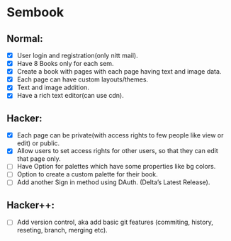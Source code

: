 # Sembook

## Normal:
- [x] User login and registration(only nitt mail).
- [x] Have 8 Books only for each sem.
- [x] Create a book with pages with each page having text and image data.
- [x] Each page can have custom layouts/themes.
- [x] Text and image addition.
- [x] Have a rich text editor(can use cdn).

## Hacker:
- [x] Each page can be private(with access rights to few people like view or edit) or public.
- [x] Allow users to set access rights for other users, so that they can edit that page only.
- [ ] Have Option for palettes which have some properties like bg colors.
- [ ] Option to create a custom palette for their book.
- [ ] Add another Sign in method using DAuth. (Delta’s Latest Release).

## Hacker++:
- [ ] Add version control, aka add basic git features (commiting, history, reseting, branch, merging 
etc).
